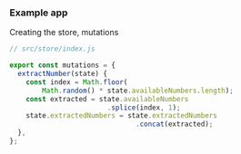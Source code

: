 ### Example app

Creating the store, mutations

```js
// src/store/index.js

export const mutations = {
  extractNumber(state) {
    const index = Math.floor(
        Math.random() * state.availableNumbers.length);
    const extracted = state.availableNumbers
                        .splice(index, 1);
    state.extractedNumbers = state.extractedNumbers
                               .concat(extracted);
  },
};
```

<aside class="notes">
</aside>
